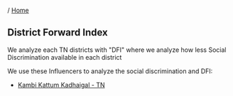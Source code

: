 / [Home](index.md)

## District Forward Index

We analyze each TN districts with "DFI" where we analyze how less Social Discrimination available in each district

We use these Influencers to analyze the social discrimination and DFI:
-  [Kambi Kattum Kadhaigal - TN](https://www.youtube.com/@kambikattumkadhaigal)
